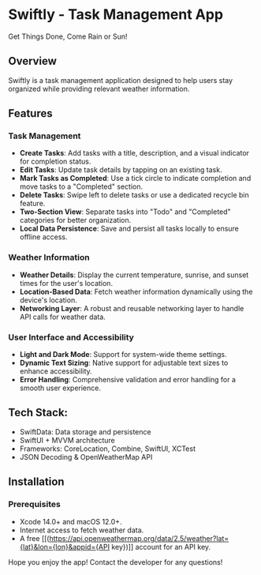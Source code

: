 # Swiftly - Task Management App
Get Things Done, Come Rain or Sun!

## Overview

Swiftly is a task management application designed to help users stay organized while providing relevant weather information.

## Features

### Task Management
- **Create Tasks**: Add tasks with a title, description, and a visual indicator for completion status.
- **Edit Tasks**: Update task details by tapping on an existing task.
- **Mark Tasks as Completed**: Use a tick circle to indicate completion and move tasks to a "Completed" section.
- **Delete Tasks**: Swipe left to delete tasks or use a dedicated recycle bin feature.
- **Two-Section View**: Separate tasks into "Todo" and "Completed" categories for better organization.
- **Local Data Persistence**: Save and persist all tasks locally to ensure offline access.

### Weather Information
- **Weather Details**: Display the current temperature, sunrise, and sunset times for the user's location.
- **Location-Based Data**: Fetch weather information dynamically using the device's location.
- **Networking Layer**: A robust and reusable networking layer to handle API calls for weather data.

### User Interface and Accessibility
- **Light and Dark Mode**: Support for system-wide theme settings.
- **Dynamic Text Sizing**: Native support for adjustable text sizes to enhance accessibility.
- **Error Handling**: Comprehensive validation and error handling for a smooth user experience.

## Tech Stack:
- SwiftData: Data storage and persistence
- SwiftUI + MVVM architecture
- Frameworks: CoreLocation, Combine, SwiftUI, XCTest
- JSON Decoding & OpenWeatherMap API

## Installation

### Prerequisites
- Xcode 14.0+ and macOS 12.0+.
- Internet access to fetch weather data.
- A free [[(https://api.openweathermap.org/data/2.5/weather?lat={lat}&lon={lon}&appid={API key})]] account for an API key.

Hope you enjoy the app! Contact the developer for any questions!
